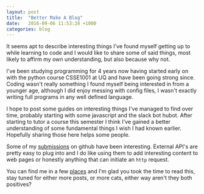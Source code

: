 ```yaml
---
layout: post
title:  "Better Make A Blog"
date:   2016-09-06 11:53:28 +1000
categories: blog
---
```

It seems apt to describe interesting things I've found myself getting up to while learning to code and I would like to share some of said things, most likely to affirm my own understanding, but also because why not.

I've been studying programming for 4 years now having started early on with the python course CSSE1001 at UQ and have been going strong since. Coding wasn't really something I found myself being interested in from a younger age, although I did enjoy messing with config files, I wasn't exactly writing full programs in any well defined language.

I hope to post some guides on interesting things I've managed to find over time, probably starting with some javascript and the slack bot hubot. After starting to tutor a course this semester I think I've gained a better understanding of some fundamental things I wish I had known earlier. Hopefully sharing those here helps some people.

Some of my [submissions](https://github.com/UQComputingSociety/uqcs-hubot/pull/60) on github have been interesting. External API's are pretty easy to plug into and I do like using them to add interesting content to web pages or honestly anything that can initiate an `http` request.

You can find me in a few [places](https://davidyoung.tech) and I'm glad you took the time to read this, stay tuned for either more posts, or more cats, either way aren't they both positives?